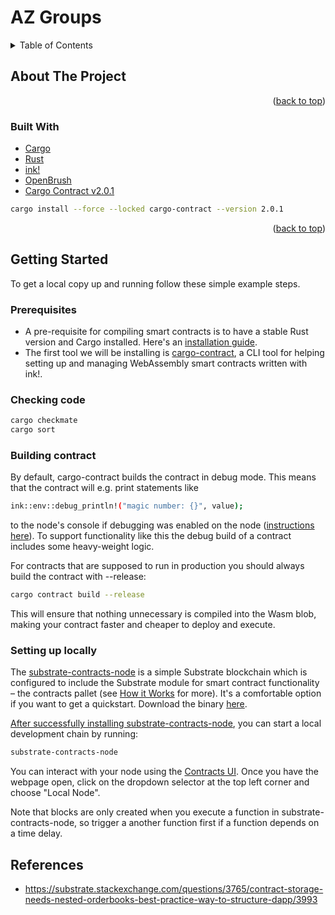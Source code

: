 <!-- PROJECT LOGO -->
# AZ Groups

<!-- TABLE OF CONTENTS -->
<details>
  <summary>Table of Contents</summary>
  <ol>
    <li>
      <a href="#about-the-project">About The Project</a>
      <ul>
        <li><a href="#built-with">Built With</a></li>
      </ul>
    </li>
    <li>
      <a href="#getting-started">Getting Started</a>
      <ul>
        <li><a href="#prerequisites">Prerequisites</a></li>
        <li><a href="#setting-up-locally">Setting up locally</a></li>
      </ul>
    </li>
  </ol>
</details>

<!-- ABOUT THE PROJECT -->
## About The Project

<p align="right">(<a href="#top">back to top</a>)</p>

### Built With

* [Cargo](https://doc.rust-lang.org/cargo/)
* [Rust](https://www.rust-lang.org/)
* [ink!](https://use.ink/)
* [OpenBrush](https://openbrush.io/)
* [Cargo Contract v2.0.1](https://github.com/paritytech/cargo-contract)
```zsh
cargo install --force --locked cargo-contract --version 2.0.1
```

<p align="right">(<a href="#top">back to top</a>)</p>

<!-- GETTING STARTED -->
## Getting Started

To get a local copy up and running follow these simple example steps.

### Prerequisites

* A pre-requisite for compiling smart contracts is to have a stable Rust version and Cargo installed. Here's an [installation guide](https://doc.rust-lang.org/cargo/getting-started/installation.html).
* The first tool we will be installing is [cargo-contract](https://github.com/paritytech/cargo-contract), a CLI tool for helping setting up and managing WebAssembly smart contracts written with ink!.

### Checking code

```zsh
cargo checkmate
cargo sort
```

### Building contract

By default, cargo-contract builds the contract in debug mode. This means that the contract will e.g. print statements like

```sh
ink::env::debug_println!("magic number: {}", value);
```
to the node's console if debugging was enabled on the node ([instructions here](https://use.ink/faq#how-do-i-print-something-to-the-console-from-the-runtime)). To support functionality like this the debug build of a contract includes some heavy-weight logic.

For contracts that are supposed to run in production you should always build the contract with --release:
```sh
cargo contract build --release
```
This will ensure that nothing unnecessary is compiled into the Wasm blob, making your contract faster and cheaper to deploy and execute.

### Setting up locally

The [substrate-contracts-node](https://github.com/paritytech/substrate-contracts-node) is a simple Substrate blockchain which is configured to include the Substrate module for smart contract functionality – the contracts pallet (see [How it Works](https://use.ink/how-it-works) for more). It's a comfortable option if you want to get a quickstart. Download the binary [here](https://github.com/paritytech/substrate-contracts-node/releases).

[After successfully installing substrate-contracts-node](https://use.ink/getting-started/setup#installing-the-substrate-smart-contracts-node), you can start a local development chain by running:

```sh
substrate-contracts-node
```

You can interact with your node using the [Contracts UI](https://contracts-ui.substrate.io/). Once you have the webpage open, click on the dropdown selector at the top left corner and choose "Local Node".

Note that blocks are only created when you execute a function in substrate-contracts-node, so trigger a another function first if a function depends on a time delay.

## References 

- https://substrate.stackexchange.com/questions/3765/contract-storage-needs-nested-orderbooks-best-practice-way-to-structure-dapp/3993
